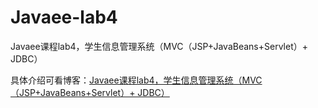 # Javaee-lab4
Javaee课程lab4，学生信息管理系统（MVC（JSP+JavaBeans+Servlet）+ JDBC）

具体介绍可看博客：[Javaee课程lab4，学生信息管理系统（MVC（JSP+JavaBeans+Servlet）+ JDBC）](https://blog.csdn.net/qq_45550375/article/details/125365173)
